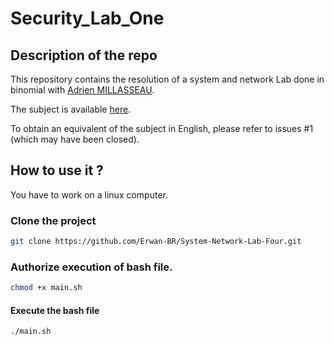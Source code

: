 # Security_Lab_One

## Description of the repo

This repository contains the resolution of a system and network Lab done in binomial with [Adrien MILLASSEAU](https://github.com/AMillasseau).

The subject is available [here](resources/Lab_Subject_FR.pdf).

To obtain an equivalent of the subject in English, please refer to issues #1 (which may have been closed).

## How to use it ?

You have to work on a linux computer.

### Clone the project

```bash
git clone https://github.com/Erwan-BR/System-Network-Lab-Four.git
```

### Authorize execution of bash file.

```bash
chmod +x main.sh
```

#### Execute the bash file

```bash
./main.sh
```